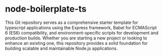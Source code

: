 # node-boilerplate-ts
This Git repository serves as a comprehensive starter template for typescript applications using the Express framework, Babel for ECMAScript 6 (ES6) compatibility, and environment-specific scripts for development and production builds. Whether you are starting a new project or looking to enhance an existing one, this repository provides a solid foundation for building scalable and maintainable Node.js applications.